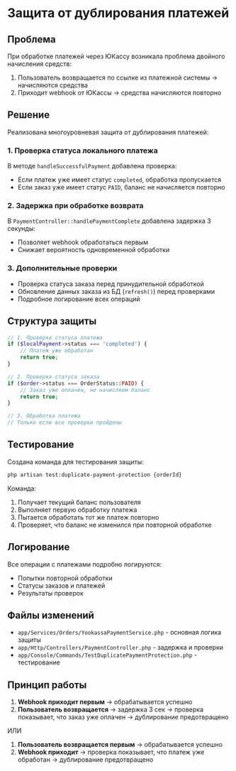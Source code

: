 # Защита от дублирования платежей

## Проблема

При обработке платежей через ЮКассу возникала проблема двойного начисления средств:
1. Пользователь возвращается по ссылке из платежной системы → начисляются средства
2. Приходит webhook от ЮКассы → средства начисляются повторно

## Решение

Реализована многоуровневая защита от дублирования платежей:

### 1. Проверка статуса локального платежа

В методе `handleSuccessfulPayment` добавлена проверка:
- Если платеж уже имеет статус `completed`, обработка пропускается
- Если заказ уже имеет статус `PAID`, баланс не начисляется повторно

### 2. Задержка при обработке возврата

В `PaymentController::handlePaymentComplete` добавлена задержка 3 секунды:
- Позволяет webhook обработаться первым
- Снижает вероятность одновременной обработки

### 3. Дополнительные проверки

- Проверка статуса заказа перед принудительной обработкой
- Обновление данных заказа из БД (`refresh()`) перед проверками
- Подробное логирование всех операций

## Структура защиты

```php
// 1. Проверка статуса платежа
if ($localPayment->status === 'completed') {
    // Платеж уже обработан
    return true;
}

// 2. Проверка статуса заказа
if ($order->status === OrderStatus::PAID) {
    // Заказ уже оплачен, не начисляем баланс
    return true;
}

// 3. Обработка платежа
// Только если все проверки пройдены
```

## Тестирование

Создана команда для тестирования защиты:

```bash
php artisan test:duplicate-payment-protection {orderId}
```

Команда:
1. Получает текущий баланс пользователя
2. Выполняет первую обработку платежа
3. Пытается обработать тот же платеж повторно
4. Проверяет, что баланс не изменился при повторной обработке

## Логирование

Все операции с платежами подробно логируются:
- Попытки повторной обработки
- Статусы заказов и платежей
- Результаты проверок

## Файлы изменений

- `app/Services/Orders/YookassaPaymentService.php` - основная логика защиты
- `app/Http/Controllers/PaymentController.php` - задержка и проверки
- `app/Console/Commands/TestDuplicatePaymentProtection.php` - тестирование

## Принцип работы

1. **Webhook приходит первым** → обрабатывается успешно
2. **Пользователь возвращается** → задержка 3 сек → проверка показывает, что заказ уже оплачен → дублирование предотвращено

ИЛИ

1. **Пользователь возвращается первым** → обрабатывается успешно
2. **Webhook приходит** → проверка показывает, что платеж уже обработан → дублирование предотвращено 